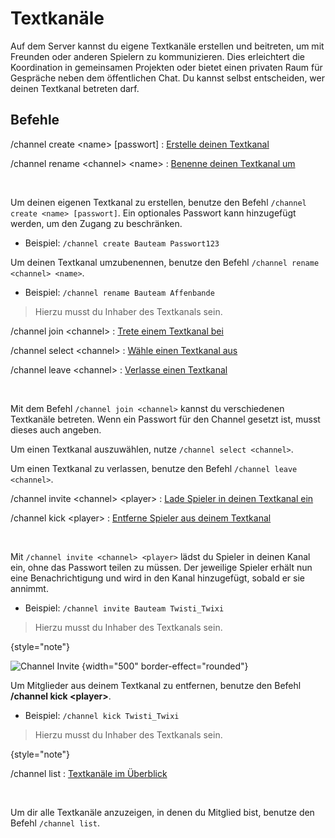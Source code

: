 # Textkanäle

Auf dem Server kannst du eigene Textkanäle erstellen und beitreten, um mit Freunden oder anderen
Spielern zu kommunizieren. Dies erleichtert die Koordination in gemeinsamen Projekten oder bietet
einen privaten Raum für Gespräche neben dem öffentlichen Chat. Du kannst selbst entscheiden, wer
deinen Textkanal betreten darf.

## Befehle

<tabs>


<tab title="Erstellen und Benennen">

/channel create &lt;name> [passwort]
: [Erstelle deinen Textkanal](channels.md#channel-create "%click-more-info%")

/channel rename &lt;channel> &lt;name>
: [Benenne deinen Textkanal um](channels.md#channel-rename "%click-more-info%")

­

<deflist>
<def title="Textkanal erstellen" id="channel-create">

Um deinen eigenen Textkanal zu erstellen, benutze den Befehl `/channel create <name> [passwort]`.
Ein optionales Passwort kann hinzugefügt werden, um den Zugang zu beschränken.

- Beispiel: `/channel create Bauteam Passwort123`

</def>
<def title="Textkanal umbenennen" id="channel-rename">

Um deinen Textkanal umzubenennen, benutze den Befehl `/channel rename <channel> <name>`.

- Beispiel: `/channel rename Bauteam Affenbande`

> Hierzu musst du Inhaber des Textkanals sein.
>
>
</def>
</deflist>
</tab>

<tab title="Teilnahme und Auswahl">

/channel join &lt;channel>
: [Trete einem Textkanal bei](channels.md#channel-join "%click-more-info%")

/channel select &lt;channel>
: [Wähle einen Textkanal aus](channels.md#channel-select "%click-more-info%")

/channel leave &lt;channel>
: [Verlasse einen Textkanal](channels.md#channel-leave "%click-more-info%")

­

<deflist>
<def title="Textkanäle beitreten" id="channel-join">

Mit dem Befehl `/channel join <channel>` kannst du verschiedenen Textkanäle betreten.
Wenn ein Passwort für den Channel gesetzt ist, musst dieses auch angeben.
</def>
<def title="Textkanal auswählen" id="channel-select">

Um einen Textkanal auszuwählen, nutze `/channel select <channel>`.
</def>
<def title="Textkanal verlassen" id="channel-leave">

Um einen Textkanal zu verlassen, benutze den Befehl `/channel leave <channel>`.
</def>
</deflist>
</tab>


<tab title="Mitgliederverwaltung">

/channel invite &lt;channel> &lt;player>
: [Lade Spieler in deinen Textkanal ein](channels.md#channel-invite "%click-more-info%")

/channel kick &lt;player>
: [Entferne Spieler aus deinem Textkanal](channels.md#channel-kick "%click-more-info%")

­

<deflist>
<def title="Mitglieder hinzufügen" id="channel-invite">

Mit `/channel invite <channel> <player>` lädst du Spieler in deinen Kanal ein, ohne das Passwort
teilen zu müssen. Der jeweilige Spieler erhält nun eine Benachrichtigung und wird in den Kanal
hinzugefügt, sobald er sie annimmt.

- Beispiel: `/channel invite Bauteam Twisti_Twixi`

> Hierzu musst du Inhaber des Textkanals sein.
>
{style="note"}

![Channel Invite](channel-invite.png) {width="500" border-effect="rounded"}

</def>
<def title="Mitglieder entfernen" id="channel-kick">

Um Mitglieder aus deinem Textkanal zu entfernen, benutze den Befehl **/channel kick &lt;player>**.

- Beispiel: `/channel kick Twisti_Twixi`

> Hierzu musst du Inhaber des Textkanals sein.
>
{style="note"}

</def>
</deflist>
</tab>

<tab title="Information">

/channel list
: [Textkanäle im Überblick](channels.md#channel-list "%click-more-info%")

­

<deflist>
<def title="Textkanal anzeigen" id="channel-list">

Um dir alle Textkanäle anzuzeigen, in denen du Mitglied bist, benutze den Befehl `/channel list`.
</def>
</deflist>
</tab>
</tabs>